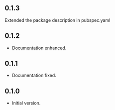 ## 0.1.3

Extended the package description in pubspec.yaml

## 0.1.2

- Documentation enhanced.

## 0.1.1

- Documentation fixed.

## 0.1.0

- Initial version.
